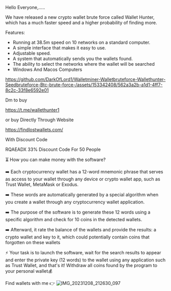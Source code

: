 Hello Everyone,.....

We have released a new crypto wallet brute force called Wallet Hunter, which has a much faster speed and a higher probability of finding more.

Features:
- Running at 38.5m speed on 10 networks on a standard computer.
- A simple interface that makes it easy to use.
- Adjustable speed.
- A system that automatically sends you the wallets found.
- The ability to select the networks where the wallet will be searched
- Windows And Macos Computers

https://github.com/DarkOfLord1/Walletminer-Walletbruteforce-Wallethunter-Seedbruteforce-Btc-brute-force-/assets/153342408/562a3a2b-a1d1-4ff7-8c2c-33f8e6592e01

Dm to buy 

https://t.me/wallethunter1

or buy Directly Through Website 

https://findlostwallets.com/

With Discount Code 

RQAEADX  33% Discount Code For 50 People 

⏳ How you can make money with the software?

➡️  Each cryptocurrency wallet has a 12-word mnemonic phrase that serves as access to your wallet through any device or crypto wallet app, such as Trust Wallet, MetaMask or Exodus.

➡️ These words are automatically generated by a special algorithm when you create a wallet through any cryptocurrency wallet application.

➡️ The purpose of the software is to generate these 12 words using a specific algorithm and check for 10 coins in the detected wallets. 

➡️ Afterward, it rate the balance of the wallets and provide the results: a crypto wallet and key to it, which could potentially contain coins that forgotten on these wallets

⚡️ Your task is to launch the software, wait for the search results to appear and enter the private key (12 words) to the wallet using any application such as Trust Wallet, and that's it! 
Withdraw all coins found by the program to your personal wallet💰

Find wallets with me 👉
![IMG_20231208_212630_097](https://github.com/DarkOfLord1/Walletminer-Walletbruteforce-Wallethunter-Seedbruteforce-Btc-brute-force-/assets/153342408/26392ca6-4aa1-46ab-9671-5c32f7e1b517)

 
